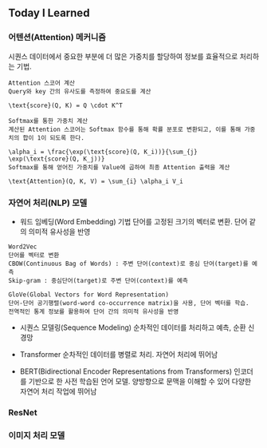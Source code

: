 ## Today I Learned
### 어텐션(Attention) 메커니즘
시퀀스 데이터에서 중요한 부분에 더 많은 가중치를 할당하여 정보를 효율적으로 처리하는 기법.
```
Attention 스코어 계산
Query와 key 간의 유사도를 측정하여 중요도를 계산

\text{score}(Q, K) = Q \cdot K^T
```
>
```
Softmax를 통한 가중치 계산
계산된 Attention 스코어는 Softmax 함수를 통해 확률 분포로 변환되고, 이를 통해 가중치의 합이 1이 되도록 한다.

\alpha_i = \frac{\exp(\text{score}(Q, K_i))}{\sum_{j} \exp(\text{score}(Q, K_j))}
Softmax를 통해 얻어진 가중치를 Value에 곱하여 최종 Attention 출력을 계산

\text{Attention}(Q, K, V) = \sum_{i} \alpha_i V_i
```
### 자연어 처리(NLP) 모델
- 워드 임베딩(Word Embedding) 기법
단어를 고정된 크기의 벡터로 변환. 단어 같의 의미적 유사성을 반영
```
Word2Vec
단어를 벡터로 변환
CBOW(Continuous Bag of Words) : 주변 단어(context)로 중심 단어(target)를 예측
Skip-gram : 중심단어(target)로 주변 단어(context)를 예측
```
```
GloVe(Global Vectors for Word Representation)
단어-단어 공기행렬(word-word co-occurrence matrix)을 사용, 단어 벡터를 학습.
전역적인 통계 정보를 활용하여 단어 간의 의미적 유사성을 반영
```
- 시퀀스 모델링(Sequence Modeling)
순차적인 데이터를 처리하고 예측, 순환 신경망
>
- Transformer
순차적인 데이터를 병렬로 처리. 자연어 처리에 뛰어남
>
- BERT(Bidirectional Encoder Representations from Transformers)
인코더를 기반으로 한 사전 학습된 언어 모델. 양방향으로 문맥을 이해할 수 있어 다양한 자연어 처리 작업에 뛰어남
>

### ResNet

### 이미지 처리 모델